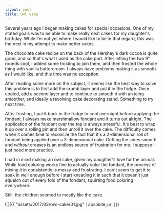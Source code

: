 ```yaml
---
layout: post
title: Owl Cake
---
```

Several years ago I began making cakes for special occasions. One of my stated
goals was to be able to make really neat cakes for my daughter's birthday. While
I'm not yet where I would like to be in that regard, this was the next in my
attempt to make better cakes.

The chocolate cake recipe on the back of the Hershey's dark cocoa is quite good,
and so that's what I used as the cake part. After letting the two 9" rounds
cool, I added some frosting to join them, and then frosted the whole thing with
vanilla buttercream. I always have problems making it as smooth as I would like,
and this time was no exception.

After reading some more on the subject, it seems like the best way to solve this
problem is to first add the crumb layer and put it in the fridge. Once cooled,
add a second layer and to continue to smooth it with an icing smoother, and
ideally a revolving cake decorating stand. Something to try next time.

After frosting, I put it back in the fridge to cool overnight before applying
the fondant. I always make marshmallow fondant and it turns out alright. The
application of the fondant over the top is always stressful. It's best to wrap
it up over a rolling pin and then unroll it over the cake. The difficulty comes
when it comes time to reconcile the fact that it's a 2-dimensional roll of
fondant being applied over a 3-dimensional cake. Getting the sides smooth and
_without_ creases is an endless source of frustration for me. I suppose I just
need more practice.

I had in mind making an owl cake, given my daughter's love for the animal. While
food coloring works fine to actually color the fondant, the process of mixing it
in consistently is messy and frustrating. I can't seem to get it to soak in well
enough before I start kneading it in such that it doesn't just squelch out of
every fold of the fondant, squirting food coloring everywhere.

Still, the children seemed to mostly like the cake.

![]({{ "assets/2017/03/owl-cake/01.jpg" | absolute_url }})

